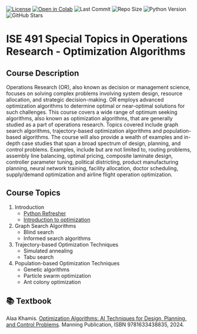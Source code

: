 [![License](https://img.shields.io/badge/License-Apache_2.0-blue.svg)](https://github.com/Dr-AlaaKhamis/ISE491/blob/main/LICENSE)
[![Open in Colab](https://colab.research.google.com/assets/colab-badge.svg)](https://colab.research.google.com/github/Dr-AlaaKhamis/ISE491/blob/main/NOTEBOOK_NAME.ipynb)
![Last Commit](https://img.shields.io/github/last-commit/Dr-AlaaKhamis/ISE491)
![Repo Size](https://img.shields.io/github/repo-size/Dr-AlaaKhamis/ISE491)
![Python Version](https://img.shields.io/badge/python-3.8%2B-blue)
![GitHub Stars](https://img.shields.io/github/stars/Dr-AlaaKhamis/ISE491?style=social)



# ISE 491 Special Topics in Operations Research - Optimization Algorithms

## Course Description
Operations Research (OR), also known as decision or management science, focuses on solving complex problems involving system design, resource allocation, and strategic decision-making. OR employs advanced optimization algorithms to determine optimal or near-optimal solutions for such challenges. This course covers a wide range of optimum seeking algorithms, also known as optimization algorithms, that are generally studied as a part of operations research. Topics covered include graph search algorithms, trajectory-based optimization algorithms and population-based algorithms. The course will also provide a wealth of examples and in-depth case studies that span a broad spectrum of design, planning, and control problems.  Examples, include but are not limited to, routing problems, assembly line balancing, optimal pricing, composite laminate design, controller parameter tuning, political districting, product manufacturing planning, neural network training, facility allocation, doctor scheduling, supply/demand optimization and airline flight operation optimization. 

## Course Topics

1. Introduction
    * [Python Refresher](https://github.com/Dr-AlaaKhamis/ISE491/tree/main/1_Introduction/Python_refresher)
    * [Introduction to optimization](https://github.com/Dr-AlaaKhamis/ISE491/tree/main/1_Introduction/Intro_optimization)
2. Graph Search Algorithms
    * Blind search
    * Informed search algorithms
3. Trajectory-based Optimization Techniques
    * Simulated annealing
    * Tabu search
4. Population-based Optimization Techniques
    * Genetic algorithms
    * Particle swarm optimization
    * Ant colony optimization

## 📚 Textbook

Alaa Khamis. [Optimization Algorithms: AI Techniques for Design, Planning, and Control Problems](https://www.manning.com/books/optimization-algorithms). Manning Publication, ISBN 9781633438835, 2024.